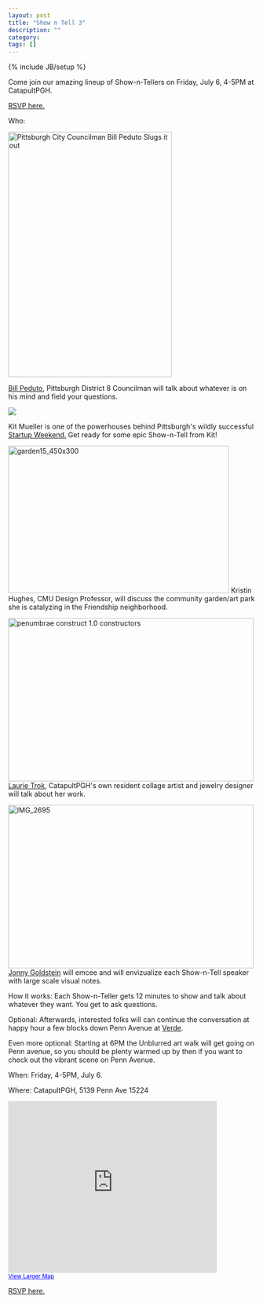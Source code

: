 ```yaml
---
layout: post
title: "Show n Tell 3"
description: ""
category: 
tags: []
---
```

{% include JB/setup %}

Come join our amazing lineup of Show-n-Tellers on Friday, July 6, 4-5PM at CatapultPGH. 

<a href="https://www.facebook.com/events/347187508687458/">RSVP here.</a>

Who: 

<a href="http://www.flickr.com/photos/7981619@N02/3152309237/" title="Pittsburgh City Councilman Bill Peduto Slugs it out by heathermullphoto, on Flickr"><img src="http://farm4.staticflickr.com/3264/3152309237_97409ffca9.jpg" width="333" height="500" alt="Pittsburgh City Councilman Bill Peduto Slugs it out"></a>

<a href="http://www.billpeduto.com/">Bill Peduto</a>, Pittsburgh District 8 Councilman will talk about whatever is on his mind and field your questions.

<img src="http://a0.twimg.com/profile_images/1593201483/kitcartoonface.jpg">

Kit Mueller is one of the powerhouses behind Pittsburgh's wildly successful <a href="http://pgh.startupweekend.org/">Startup Weekend.</a> Get ready for some epic Show-n-Tell from Kit!

<a href="http://www.flickr.com/photos/jonnygoldstein/7180685923/" title="garden15_450x300 by jonny goldstein, on Flickr"><img src="http://farm6.staticflickr.com/5111/7180685923_5cd69853a3.jpg" width="450" height="300" alt="garden15_450x300"></a>
Kristin Hughes, CMU Design Professor, will discuss the community garden/art park she is catalyzing in the Friendship neighborhood.

<a href="http://www.flickr.com/photos/aoferrari/3576208649/" title="penumbrae construct 1.0 constructors by Andres Ortiz-Ferrari, on Flickr"><img src="http://farm4.staticflickr.com/3369/3576208649_1904b9f0d2.jpg" width="500" height="333" alt="penumbrae construct 1.0 constructors"></a>
<a href="http://pittsburgh.cbslocal.com/guide/in-the-artists-studio-laurie-trok/">Laurie Trok</a>, CatapultPGH's own resident collage artist and jewelry designer will talk about her work.

<a href="http://www.flickr.com/photos/jonnygoldstein/5915677255/" title="IMG_2695 by jonny goldstein, on Flickr"><img src="http://farm6.staticflickr.com/5159/5915677255_43e03a6495.jpg" width="500" height="333" alt="IMG_2695"></a>
<a href="http://envizualize.com">Jonny Goldstein</a> will emcee and will envizualize each Show-n-Tell speaker with large scale visual notes.

How it works: Each Show-n-Teller gets 12 minutes to show and talk about whatever they want. You get to ask questions. 

Optional: Afterwards, interested folks will can continue the conversation at happy hour a few blocks down Penn Avenue at <a href="http://www.verdepgh.com/">Verde</a>. 

Even more optional: Starting at 6PM the Unblurred art walk will get going on Penn avenue, so you should be plenty warmed up by then if you want to check out the vibrant scene on Penn Avenue.

When: Friday, 4-5PM, July 6.

Where: CatapultPGH, 5139 Penn Ave 15224

<iframe width="425" height="350" frameborder="0" scrolling="no" marginheight="0" marginwidth="0" src="https://maps.google.com/maps?f=q&amp;source=s_q&amp;hl=en&amp;geocode=&amp;q=5139+Penn+Ave+15224+&amp;aq=&amp;sll=37.0625,-95.677068&amp;sspn=46.14027,93.076172&amp;ie=UTF8&amp;hq=&amp;hnear=5139+Penn+Ave,+Pittsburgh,+Pennsylvania+15224&amp;t=m&amp;z=14&amp;ll=40.465002,-79.941352&amp;output=embed"></iframe><br /><small><a href="https://maps.google.com/maps?f=q&amp;source=embed&amp;hl=en&amp;geocode=&amp;q=5139+Penn+Ave+15224+&amp;aq=&amp;sll=37.0625,-95.677068&amp;sspn=46.14027,93.076172&amp;ie=UTF8&amp;hq=&amp;hnear=5139+Penn+Ave,+Pittsburgh,+Pennsylvania+15224&amp;t=m&amp;z=14&amp;ll=40.465002,-79.941352" style="color:#0000FF;text-align:left">View Larger Map</a></small>

<a href="https://www.facebook.com/events/347187508687458/">RSVP here.</a>
